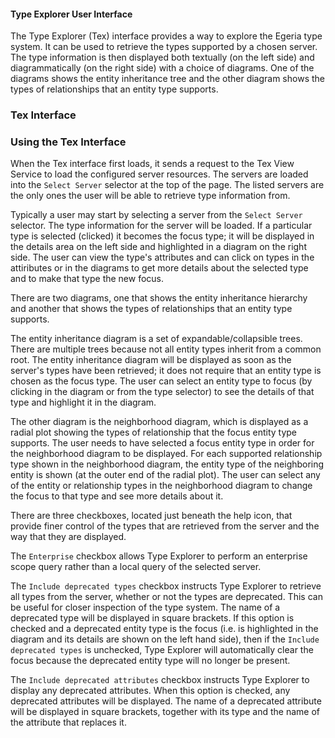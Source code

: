 #### Type Explorer User Interface

The Type Explorer (Tex) interface provides a way to explore the Egeria type system. It can be used to retrieve the types supported by a chosen server. The type information is then displayed both textually (on the left side) and diagrammatically (on the right side) with a choice of diagrams. One of the diagrams shows the entity inheritance tree and the other diagram shows the types of relationships that an entity type supports.


### Tex Interface

### Using the Tex Interface
When the Tex interface first loads, it sends a request to the Tex View Service to load the configured server resources. The servers are loaded into the `Select Server` selector at the top of the page.
The listed servers are the only ones the user will be able to retrieve type information from.

<p>

Typically a user may start by selecting a server from the `Select Server` selector. The type information for the server will be loaded. If a particular type is selected (clicked) it becomes the focus type; it will be displayed in the details area on the left side and highlighted in a diagram on the right side. The user can view the type's attributes and can click on types in the attiributes or in the diagrams to get more details about the selected type and to make that type the new focus.

<p>

There are two diagrams, one that shows the entity inheritance hierarchy and another that shows the types of relationships that an entity type supports.
<p>

The entity inheritance diagram is a set of expandable/collapsible trees. There are multiple trees because not all entity types inherit from a common root. The entity inheritance diagram will be displayed as soon as the server's types have been retrieved; it does not require that an entity type is chosen as the focus type. The user can select an entity type to focus (by clicking in the diagram or from the type selector) to see the details of that type and highlight it in the diagram.
<p>

The other diagram is the neighborhood diagram, which is displayed as a radial plot showing the types of relationship that the focus entity type supports. The user needs to have selected a focus entity type in order for the neighborhood diagram to be displayed. For each supported relationship type shown in the neighborhood diagram, the entity type of the neighboring entity is shown (at the outer end of the radial plot). The user can select any of the entity or relationship types in the neighborhood diagram to change the focus to that type and see more details about it.
<p>
There are three checkboxes, located just beneath the help icon, that provide finer control of the types that are retrieved from the server and the way that they are displayed.

<p>

The `Enterprise` checkbox allows Type Explorer to perform an enterprise scope query rather than a local query of the selected server.

<p>

The `Include deprecated types` checkbox instructs Type Explorer to retrieve all types from the server, whether or not the types are deprecated. This can be useful for closer inspection of the type system. The name of a deprecated type will be displayed in square brackets. If this option is checked and a deprecated entity type is the focus (i.e. is highlighted in the diagram and its details are shown on the left hand side), then if the `Include deprecated types` is unchecked, Type Explorer will
automatically clear the focus because the deprecated entity type will no longer be present.

<p>

The `Include deprecated attributes` checkbox instructs Type Explorer to display any deprecated attributes. When this option is checked, any deprecated attributes will be displayed. The name of a deprecated attribute will be displayed in square brackets, together with its type and the name of the attribute that replaces it.

